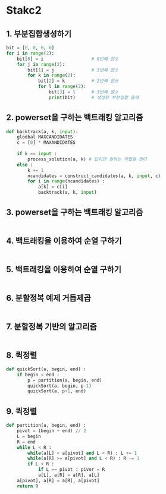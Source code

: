 # Stakc2



## 1. 부분집합생성하기

```python
bit = [0, 0, 0, 0]
for i in range(2):
    bit[0] = i                  # 0번째 원소
    for j in range(2):
        bit[1] = j              # 1번째 원소
        for k in range(2):
            bit[2] = k          # 2번째 원소
            for l in range(2):
                bit[3] = l      # 3번째 원소
                print(bit)      # 생성된 부분집합 출력
```







## 2. powerset을 구하는 백트래킹 알고리즘

```python
def backtrack(a, k, input):
    glodbal MAXCANDIDATES
    c = [0] * MAXANDIDATES
    
    if k == input :
        process_solution(a, k) # 답이면 원하는 작업을 한다
    else : 
        k += 1
        ncandidates = construct_candidates(a, k, input, c)
        for i in range(ncandidates) :
            a[k] = c[i]
            backtrack(a, k, input)
```









## 3. powerset을 구하는 백트래킹 알고리즘

```python

```







## 4. 백트래킹을 이용하여 순열 구하기

```python

```







## 5. 백트래킹을 이용하여 순열 구하기

```python

```







## 6. 분할정복 예제 거듭제곱

```python

```







## 7. 분할정복 기반의 알고리즘

```python

```









## 8. 퀵정렬

```python
def quickSort(a, begin, end) :
    if begin < end :
        p = partition(a, begin, end)
        quickSort(a, begin, p-1)
        quickSort(a, p+1, end)
```







## 9. 퀵정렬

```python
def partition(a, begin, end) :
    pivot = (begin + end) // 2
    L = begin
    R = end
    while L < R :
        while(a[L] < a[pivot] and L < R) : L += 1
        while(a[R] >= a[pivot] and L < R) : R -= 1
        if L < R :
            if L == pivot : pivor = R
            a[L], a[R] = a[R], a[L]
    a[pivot], a[R] = a[R], a[pivot]
    return R
```

